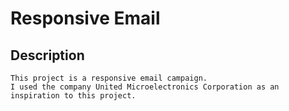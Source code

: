 # Responsive Email

## Description
```
This project is a responsive email campaign.
I used the company United Microelectronics Corporation as an inspiration to this project.


```

